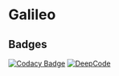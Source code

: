 # Galileo

## Badges

[![Codacy Badge](https://app.codacy.com/project/badge/Grade/0aa0d7d84b314b3480fbafd044c5aa88)](https://www.codacy.com?utm_source=github.com&utm_medium=referral&utm_content=Galileo-Bot/galileo&utm_campaign=Badge_Grade)
[![DeepCode](https://www.deepcode.ai/api/gh/badge?key=eyJhbGciOiJIUzI1NiIsInR5cCI6IkpXVCJ9.eyJwbGF0Zm9ybTEiOiJnaCIsIm93bmVyMSI6IkdhbGlsZW8tQm90IiwicmVwbzEiOiJnYWxpbGVvIiwiaW5jbHVkZUxpbnQiOmZhbHNlLCJhdXRob3JJZCI6MTgyNzgsImlhdCI6MTYwMjYyMzY2N30.y4I_Sfd1QmE8vGzM_62fLinfSOuu3ePiJFDaH_Y5W8s)](https://www.deepcode.ai/app/gh/Galileo-Bot/galileo/_/dashboard?utm_content=gh%2FGalileo-Bot%2Fgalileo)
